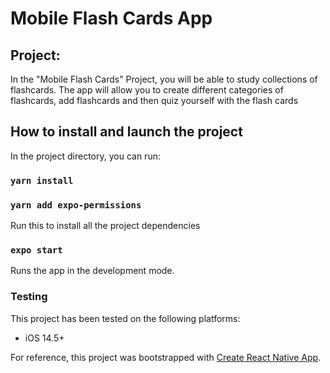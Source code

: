 # Mobile Flash Cards App

## Project:

In the "Mobile Flash Cards" Project, you will be able to study collections of flashcards. The app will allow you to create different categories of flashcards, add flashcards and then quiz yourself with the flash cards

## How to install and launch the project

In the project directory, you can run:

### `yarn install`
### `yarn add expo-permissions`

Run this to install all the project dependencies

### `expo start`

Runs the app in the development mode.<br>

### Testing

This project has been tested on the following platforms:

- iOS 14.5+

For reference, this project was bootstrapped with [Create React Native App](https://github.com/expo/create-react-native-app).